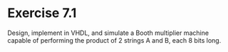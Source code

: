 # Exercise 7.1
Design, implement in VHDL, and simulate a Booth multiplier machine capable of performing the product of 2 strings A and B, each 8 bits long.
